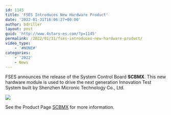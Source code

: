 ```yaml
---
id: 1145
title: 'FSES Introduces New Hardware Product'
date: '2022-01-31T16:06:27+00:00'
author: bdriller
layout: post
guid: 'http://www.4stars-es.com/?p=1145'
permalink: /2022/01/31/fses-introduces-new-hardware-product/
video_type:
    - '#NONE#'
categories:
    - '2022'
    - News
---
```


FSES announces the release of the System Control Board **SCBMX**. This new hardware module is used to drive the next generation Innovation Test System built by Shenzhen Micronic Technology Co., Ltd.

[![](http://www.4stars-es.com/wp-content/uploads/2022/02/ScbMx-1024x368.jpg)](http://www.4stars-es.com/products/scbmx/)

See the Product Page [SCBMX](http://www.4stars-es.com/products/scbmx/) for more information.